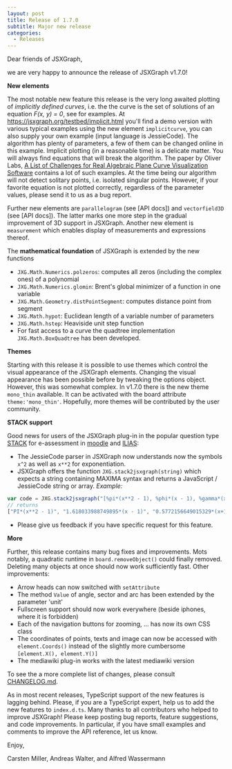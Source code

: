 ```yaml
---
layout: post
title: Release of 1.7.0
subtitle: Major new release
categories:
  - Releases
---
```


Dear friends of JSXGraph,

we are very happy to announce the release of JSXGraph v1.7.0!

__New elements__

The most notable new feature this release is the very long awaited plotting of *implicitly
defined curves*, i.e. the the curve is the set of solutions of an equation *F(x, y) = 0*, see
for examples. At <https://jsxgraph.org/testbed/implicit.html> you'll find a demo version
with various typical examples using the new element `implicitcurve`, 
you can also supply your own example (input language is JessieCode). 
The algorithm has plenty of parameters, a few of them can be changed online in this example.
Implicit plotting (in a reasonable time) is a delicate matter. You will
always find equations that will break the algorithm. The paper by Oliver Labs,
[A List of Challenges for Real Algebraic Plane Curve Visualization Software](https://link.springer.com/chapter/10.1007/978-1-4419-0999-2_6) contains a lot of such examples.
At the time being our algorithm will not detect solitary points, i.e.
isolated singular points.
However, if your favorite equation is not plotted correctly, regardless of the parameter values, please send it to us as a bug report. 

Further new elements are `parallelogram` (see [API docs]) and `vectorfield3D` 
(see [API docs]). The latter marks one more step in the gradual improvement 
of 3D support in JSXGraph. Another new element is `measurement` which enables
display of measurements and expressions thereof.

The __mathematical foundation__ of JSXGraph is extended by the new functions

- `JXG.Math.Numerics.polzeros`: computes all zeros (including the complex ones) of a polynomial
- `JXG.Math.Numerics.glomin`: Brent's global minimizer of a function in one variable
- `JXG.Math.Geometry.distPointSegment`: computes distance point from segment
- `JXG.Math.hypot`: Euclidean length of a variable number of parameters
- `JXG.Math.hstep`: Heaviside unit step function
- For fast access to a curve the quadtree implementation `JXG.Math.BoxQuadtree` has been developed.

__Themes__

Starting with this release it is possible to use themes which control the visual appearance
of the JSXGraph elements. Changing the visual appearance has been possible before 
by tweaking the options object. However, this was somewhat complex. In v1.7.0 there is the new theme `mono_thin` available. It can be activated with the board attribute `theme:'mono_thin'`. Hopefully, more themes will be contributed by the user community.

__STACK support__

Good news for users of the JSXGraph plug-in in the popular question type 
[STACK](https://stack-assessment.org/) for e-assessment in [moodle](hhtps://moodle.org)
and [ILIAS](https://www.ilias.de/): 

- The JessieCode parser in JSXGraph now understands now the symbols `x^2` as well as `x**2` for exponentiation.
- JSXGraph offers the function `JXG.stack2jsxgraph(string)` which expects a string containing MAXIMA syntax and returns a JavaScript / JessieCode string or array. *Example:*

```javascript
var code = JXG.stack2jsxgraph("[%pi*(x**2 - 1), %phi*(x - 1), %gamma*(x+1)]");
// returns
["PI*(x**2 - 1)", "1.618033988749895*(x - 1)", "0.5772156649015329*(x+1)"]
```
- Please give us feedback if you have specific request for this feature.

__More__

Further, this release contains many bug fixes and improvements. Mots notably, 
a quadratic runtime in `board.removeObject()` could finally removed. Deleting
many objects at once should now work sufficiently fast. Other improvements:

- Arrow heads can now switched with `setAttribute`
- The method `Value` of angle, sector and arc has been extended by the parameter 'unit'
- Fullscreen support should now work everywhere (beside iphones, where it is forbidden)
- Each of the navigation buttons for zooming, ... has now its own CSS class
- The coordinates of points, texts and image can now be accessed with `element.Coords()` 
instead of the slightly more cumbersome `[element.X(), element.Y()]`
- The mediawiki plug-in works with the latest mediawiki version

To see the a more complete list of changes, please consult [CHANGELOG.md](https://github.com/jsxgraph/jsxgraph/blob/main/CHANGELOG.md).

As in most recent releases, TypeScript support of the new features is lagging behind. Please, if you are a TypeScript expert, help us to add the new features to `index.d.ts`.
Many thanks to all contributors who helped to improve JSXGraph! Please keep posting bug reports, feature suggestions, and code improvements. In particular, if you
have small examples and comments to improve the API reference, let us know.



Enjoy,

Carsten Miller, Andreas Walter, and Alfred Wassermann
